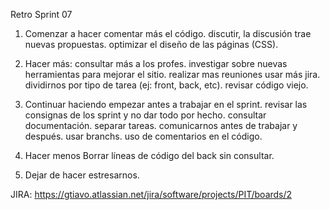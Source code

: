 Retro Sprint 07

1. Comenzar a hacer
comentar más el código.
discutir, la discusión trae nuevas propuestas.
optimizar el diseño de las páginas (CSS).

2. Hacer más:
consultar más a los profes.
investigar sobre nuevas herramientas para mejorar el sitio.
realizar mas reuniones
usar más jira.
dividirnos por tipo de tarea (ej: front, back, etc).
revisar código viejo.

3. Continuar haciendo
empezar antes a trabajar en el sprint.
revisar las consignas de los sprint y no dar todo por hecho.
consultar documentación.
separar tareas.
comunicarnos antes de trabajar y después.
usar branchs.
uso de comentarios en el código.

4. Hacer menos
Borrar líneas de código del back sin consultar.

5. Dejar de hacer
estresarnos.

JIRA: https://gtiavo.atlassian.net/jira/software/projects/PIT/boards/2
